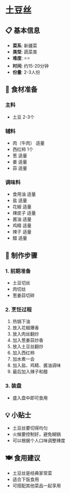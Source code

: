 # 土豆丝

## 📋 基本信息

- **菜系**: 新疆菜
- **类型**: 蔬菜类
- **难度**: ⭐⭐
- **时间**: 约15-20分钟
- **份量**: 2-3人份

## 🧂 食材准备

### 主料
- 土豆 2-3个

### 辅料
- 肉（牛肉） 适量
- 西红柿 1个
- 葱 适量
- 姜 适量
- 蒜 适量

### 调味料
- 食用油 适量
- 盐 适量
- 花椒 适量
- 辣皮子 适量
- 酱油 适量
- 鸡精 适量
- 辣子 适量
- 醋 适量

## 🔪 制作步骤

### 1. 前期准备
- 土豆切丝
- 肉切丝
- 葱姜蒜切碎

### 2. 烹饪过程
1. 热锅下油
2. 放入花椒爆香
3. 放入肉丝翻炒
4. 加入葱姜蒜炒香
5. 放入土豆丝翻炒
6. 加入西红柿
7. 加水煮一会
8. 加入盐、鸡精、酱油调味
9. 最后加入辣子和醋

### 3. 装盘
- 盛入盘中即可食用

## 💡 小贴士
- 土豆丝要切得均匀
- 火候要控制好，避免糊锅
- 可以根据个人口味调整辣度

## 🍽️ 食用建议
- 土豆丝是经典家常菜
- 适合下饭食用
- 可搭配其他菜品一起享用